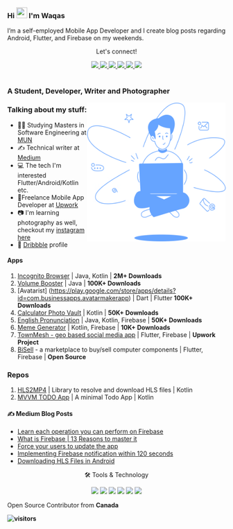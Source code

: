 ### Hi  <img src="https://media.giphy.com/media/hvRJCLFzcasrR4ia7z/giphy.gif" height="25px" width="25px"> I'm  Waqas

I’m a self-employed Mobile App Developer and I create blog posts regarding Android, Flutter, and Firebase on my weekends.

<div align="center">
<p align="center">Let's connect!</p>
<a href="https://twitter.com/waqasyounis334">
    <img src="https://img.shields.io/badge/Twitter-1DA1F2?style=for-the-badge&logo=twitter&logoColor=white" />
</a>

<a href="https://www.instagram.com/waqas.png/">
    <img src="https://img.shields.io/badge/Instagram-E4405F?style=for-the-badge&logo=instagram&logoColor=white" />
</a>

<a href="https://www.linkedin.com/in/waqas-younis-3587a9119/">
    <img src="https://img.shields.io/badge/linkedin-%230077B5.svg?&style=for-the-badge&logo=linkedin&logoColor=white" />
</a>

<a href="https://medium.com/@waqasyounis334">
    <img src="https://img.shields.io/badge/Medium-12100E?style=for-the-badge&logo=medium&logoColor=white" />
</a>

<a href="https://www.facebook.com/WaqasYounis3343">
    <img src="https://img.shields.io/badge/Facebook-1877F2?style=for-the-badge&logo=facebook&logoColor=white" />
</a>

<a href="https://stackoverflow.com/users/9995125/waqas-younis">
    <img src="https://img.shields.io/badge/Stack_Overflow-FE7A16?style=for-the-badge&logo=stack-overflow&logoColor=white" />
</a>
</div>

<br>

<!-- <div align="center">
<p align="center">Nominate me as GitHub Star ⭐</p>

<a href="https://stars.github.com/nominate/">
    <img src="https://img.shields.io/badge/GitHub-100000?&style=for-the-badge&logo=GitHub&logoColor=white&color=fa3667" />
</a>

</div> -->


### A Student, Developer, Writer and Photographer 

<img align="right" alt="GIF" src="https://raw.githubusercontent.com/waqas-334/waqas-334/main/code_blue.png" width="320" height="320" />

### Talking about my stuff:

- 🧑‍🎓 Studying Masters in Software Engineering at [MUN](https://mun.ca)
- ✍ Technical writer at [Medium](https://medium.com/@waqasyounis334)
- 💻 The tech I'm interested Flutter/Android/Kotlin etc.
- 📱Freelance Mobile App Developer at [Upwork](https://www.upwork.com/freelancers/~017030cd44ee04dabe)
- 📷 I'm learning photography as well, checkout my [instagram here](https://instagram.com/waqas.png)
- 🎨 [Dribbble](https://dribbble.com/waqas334_) profile

#### Apps
1. [Incognito Browser](https://incognitobrowser.app/) | Java, Kotlin | **2M+ Downloads**
2. [Volume Booster](https://play.google.com/store/apps/details?id=com.umac.volumebooster) | Java | **100K+ Downloads**
3. [Avatarist] (https://play.google.com/store/apps/details?id=com.businessapps.avatarmakerapp) | Dart | Flutter **100K+ Downloads**
4. [Calculator Photo Vault](https://play.google.com/store/apps/details?id=com.androidbull.calculator.photo.vault) | Kotlin | **50K+ Downloads**
5. [English Pronunciation](https://play.google.com/store/apps/details?id=com.androidbull.mypronounce) | Java, Kotlin, Firebase | **50K+ Downloads**
6. [Meme Generator](https://play.google.com/store/apps/details?id=com.androidbull.meme.maker) | Kotlin, Firebase | **10K+ Downloads**
7. [TownMesh - geo based social media app](https://townmesh.com) | Flutter, Firebase | **Upwork Project**
8. [BiSell](https://github.com/waqas-334/BiSell) - a marketplace to buy/sell computer components | Flutter, Firebase | **Open Source**

### Repos
1. [HLS2MP4](https://github.com/waqas-334/HLS2MP4) | Library to resolve and download HLS files | Kotlin
2. [MVVM TODO App](https://github.com/waqas-334/MVVM-TODO-Android-app) | A minimal Todo App | Kotlin





#### ✍ Medium Blog Posts

<!-- MEDIUM-STORY-LIST:START -->
- [Learn each operation you can perform on Firebase](https://medium.com/@waqasyounis334/firebase-realtime-database-fb17becd8c58)
- [What is Firebase | 13 Reasons to master it](https://medium.com/@waqasyounis334/what-is-firebase-15-reasons-to-master-it-794b49b2cc3e)
- [Force your users to update the app](https://medium.com/@waqasyounis334/force-your-users-to-update-your-android-app-6a76954bfddf)
- [Implementing Firebase notification within 120 seconds](https://medium.com/@waqasyounis334/implement-firebase-push-notification-in-android-within-120-seconds-a8145c787248)
- [Downloading HLS Files in Android](https://medium.com/towardsdev/downloading-hls-files-in-android-b5365196c57)
<!-- MEDIUM-STORY-LIST:END -->

<!-- ### Languages & Tools

<code><img width=24px src="https://raw.githubusercontent.com/github/explore/80688e429a7d4ef2fca1e82350fe8e3517d3494d/topics/flutter/flutter.png"></code>
<code><img width=24px src="https://raw.githubusercontent.com/github/explore/80688e429a7d4ef2fca1e82350fe8e3517d3494d/topics/dart/dart.png"></code>
<code><img width=24px src="https://raw.githubusercontent.com/github/explore/80688e429a7d4ef2fca1e82350fe8e3517d3494d/topics/python/python.png"></code>
<code><img width=24px src="https://raw.githubusercontent.com/github/explore/80688e429a7d4ef2fca1e82350fe8e3517d3494d/topics/firebase/firebase.png"></code>
<code><img width=24px src="https://raw.githubusercontent.com/github/explore/80688e429a7d4ef2fca1e82350fe8e3517d3494d/topics/html/html.png"></code>
<code><img width=24px src="https://raw.githubusercontent.com/github/explore/80688e429a7d4ef2fca1e82350fe8e3517d3494d/topics/css/css.png"></code>
<code><img width=24px src="https://raw.githubusercontent.com/github/explore/80688e429a7d4ef2fca1e82350fe8e3517d3494d/topics/bootstrap/bootstrap.png"></code> -->

<div align="center">
<p align="center">🛠 Tools & Technology</p>

<img src="https://img.shields.io/badge/Flutter-02569B?style=for-the-badge&logo=flutter&logoColor=white" />
<img src="https://img.shields.io/badge/Dart-0175C2?style=for-the-badge&logo=dart&logoColor=white" />
<img src="https://img.shields.io/badge/firebase-ffca28?style=for-the-badge&logo=firebase&logoColor=black" />
<img src="https://img.shields.io/badge/Python-FFD43B?style=for-the-badge&logo=python&logoColor=darkgreen" />
<img src="https://img.shields.io/badge/Git-F05032?style=for-the-badge&logo=git&logoColor=white" />
<img src="https://img.shields.io/badge/Adobe%20XD-FF61F6?style=for-the-badge&logo=Adobe%20XD&logoColor=white" />

</div>


Open Source Contributor from <b>Canada<b> 

![visitors](https://visitor-badge.glitch.me/badge?page_id=waqas-334.waqas-334)
